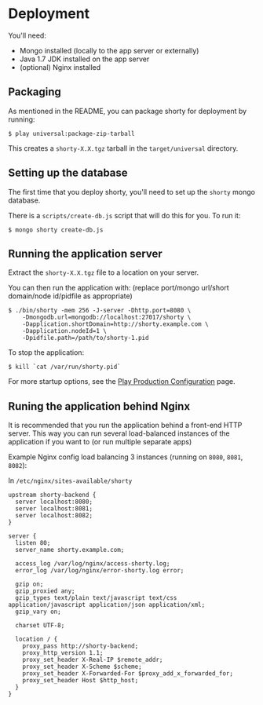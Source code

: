 # Deployment

You'll need:

 - Mongo installed (locally to the app server or externally)
 - Java 1.7 JDK installed on the app server
 - (optional) Nginx installed

## Packaging

As mentioned in the README, you can package shorty for deployment by running:

    $ play universal:package-zip-tarball

This creates a `shorty-X.X.tgz` tarball in the `target/universal` directory.

## Setting up the database

The first time that you deploy shorty, you'll need to set up the `shorty` mongo database.

There is a `scripts/create-db.js` script that will do this for you. To run it:

    $ mongo shorty create-db.js

## Running the application server

Extract the `shorty-X.X.tgz` file to a location on your server.

You can then run the application with: (replace port/mongo url/short domain/node id/pidfile as appropriate)

    $ ./bin/shorty -mem 256 -J-server -Dhttp.port=8080 \
        -Dmongodb.url=mongodb://localhost:27017/shorty \
        -Dapplication.shortDomain=http://shorty.example.com \
        -Dapplication.nodeId=1 \
        -Dpidfile.path=/path/to/shorty-1.pid


To stop the application:

    $ kill `cat /var/run/shorty.pid`

For more startup options, see the [Play Production Configuration](http://www.playframework.com/documentation/2.2.x/ProductionConfiguration) page.

## Runing the application behind Nginx

It is recommended that you run the application behind a front-end HTTP server. This way you can run several load-balanced instances of the application if you want to (or run multiple separate apps)

Example Nginx config load balancing 3 instances (running on `8080`, `8081`, `8082`):

In `/etc/nginx/sites-available/shorty`

    upstream shorty-backend {
      server localhost:8080;
      server localhost:8081;
      server localhost:8082;
    }

    server {
      listen 80;
      server_name shorty.example.com;

      access_log /var/log/nginx/access-shorty.log;
      error_log /var/log/nginx/error-shorty.log error;

      gzip on;
      gzip_proxied any;
      gzip_types text/plain text/javascript text/css application/javascript application/json application/xml;
      gzip_vary on;

      charset UTF-8;

      location / {
        proxy_pass http://shorty-backend;
        proxy_http_version 1.1;
        proxy_set_header X-Real-IP $remote_addr;
        proxy_set_header X-Scheme $scheme;
        proxy_set_header X-Forwarded-For $proxy_add_x_forwarded_for;
        proxy_set_header Host $http_host;
      }
    }
